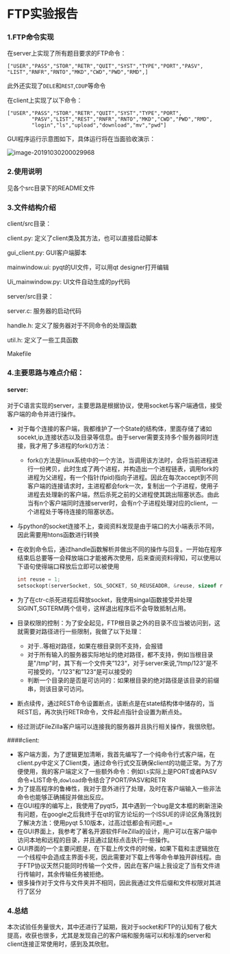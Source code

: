 # FTP实验报告

### 1.FTP命令实现

在server上实现了所有题目要求的FTP命令：

```
["USER","PASS","STOR","RETR","QUIT","SYST","TYPE","PORT","PASV",
"LIST","RNFR","RNTO","MKD","CWD","PWD","RMD",]
```

此外还实现了`DELE`和`REST`,`CDUP`等命令

在client上实现了以下命令：

```
["USER","PASS","STOR","RETR","QUIT","SYST","TYPE","PORT",
        "PASV","LIST","REST","RNFR","RNTO","MKD","CWD","PWD","RMD",
        "login","ls","upload","download","mv","pwd"]
```

GUI程序运行示意图如下，具体运行将在当面验收演示：

![image-20191030200029968](https://tva1.sinaimg.cn/large/006y8mN6ly1g8gh8dj1pxj31ci0u0dr3.jpg)

### 2.使用说明

见各个src目录下的README文件

### 3.文件结构介绍

client/src目录：

client.py: 定义了client类及其方法，也可以直接启动脚本

gui_client.py: GUI客户端脚本

mainwindow.ui: pyqt的UI文件，可以用qt designer打开编辑

Ui_mainwindow.py: UI文件自动生成的py代码

server/src目录：

server.c: 服务器的启动代码

handle.h: 定义了服务器对于不同命令的处理函数

util.h: 定义了一些工具函数

Makefile

### 4.主要思路与难点介绍：

#### server:

对于C语言实现的server，主要思路是根据协议，使用socket与客户端通信，接受客户端的命令并进行操作。

+ 对于每个连接的客户端，我都维护了一个State的结构体，里面存储了诸如socekt,ip,连接状态以及目录等信息。由于server需要支持多个服务器同时连接，我才用了多进程的fork()方法：
  + fork()方法是linux系统中的一个方法，当调用该方法时，会将当前进程进行一份拷贝，此时生成了两个进程，并构造出一个进程链表，调用fork的进程为父进程，有一个指针(fpid)指向子进程。因此在每次accept到不同客户端的连接请求时，主进程都会fork一次，复制出一个子进程，使用子进程去处理新的客户端，然后杀死之前的父进程使其跳出阻塞状态。由此当有n个客户端同时连接server时，会有n个子进程处理对应的client，一个进程处于等待连接的阻塞状态。
+ 与python的socket连接不上，查阅资料发现是由于端口的大小端表示不同，因此需要用htons函数进行转换

+ 在收到命令后，通过handle函数解析并做出不同的操作与回复。一开始在程序结束后总要等一会释放端口才能被再次使用，后来查阅资料得知，可以使用以下语句使得端口释放后立即可以被使用

  ```C
  int reuse = 1;
  setsockopt(serverSocket, SOL_SOCKET, SO_REUSEADDR, &reuse, sizeof reuse);
  ```

+ 为了在ctr-c杀死进程后释放socket，我使用singal函数接受并处理SIGINT,SGTERM两个信号，这样退出程序后不会导致抵制占用。
+ 目录权限的控制：为了安全起见，FTP根目录之外的目录不应当被访问到，这就需要对路径进行一些限制，我做了以下处理：
  + 对于..等相对路径，如果在根目录则不支持，会报错
  + 对于所有输入的服务器实际地址的绝对路径，都不支持，例如当根目录是"/tmp"时，其下有一个文件夹”123“，对于server来说,”/tmp/123“是不可接受的，"/123"和”123“是可以接受的
  + 判断一个目录的是否是可访问的：如果根目录的绝对路径是该目录的前缀串，则该目录可访问。
+ 断点续传，通过REST命令设置断点，该断点是在state结构体中储存的，当REST后，再次执行RETR命令，文件起点指针会设置为断点处。
+ 经过测试FileZilla客户端可以连接我的服务器并且执行相关操作，我很欣慰。

####client:

+ 客户端方面，为了逻辑更加清晰，我首先编写了一个纯命令行式客户端，在client.py中定义了Client类，通过命令行式交互确保client的功能正常。为了方便使用，我的客户端定义了一些额外命令：例如`ls`实际上是PORT或者PASV命令+LIST命令,`dowload`命令结合了PORT/PASV和RETR
+ 为了提高程序的鲁棒性，我对于意外进行了处理，及时在客户端输入一些非法命令也能够正确捕捉并做出反应。
+ 在GUI程序的编写上，我使用了pyqt5，其中遇到一个bug是文本框的刷新渲染有问题，在google之后我终于在qt的官方论坛的一个ISSUE的评论区角落找到了解决方法：使用pyqt 5.10版本，过高过低都会有问题=_=
+ 在GUI界面上，我参考了著名开源软件FileZilla的设计，用户可以在客户端中访问本地和远程的目录，并且通过鼠标点击执行一些操作。
+ GUI界面的一个主要问题是，在下载上传文件的时候，如果下载和主逻辑放在一个线程中会造成主界面卡死，因此需要对下载上传等命令单独开辟线程。由于FTP协议天然只能同时传输一个文件，因此在客户端上我设定了当有文件进行传输时，其余传输任务被拒绝。
+ 很多操作对于文件与文件夹并不相同，因此我通过文件后缀和文件权限对其进行了区分

### 4.总结

本次试验任务量很大，其中还进行了延期，我对于socket和FTP的认知有了极大提高，收获也很多，尤其是发现自己的客户端和服务端可以和标准的server和client连接正常使用时，感到及其欣慰。



